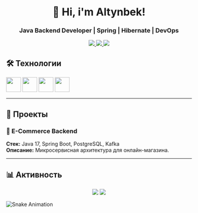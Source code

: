 <div align="center">
  <h1>👋 Hi, i'm Altynbek!</h1>
  <h3> Java Backend Developer | Spring | Hibernate | DevOps</h3>
  <div>
    <a href="https://linkedin.com/in/altynbek-umbetbayev">
      <img src="https://img.shields.io/badge/LinkedIn-0A66C2?style=for-the-badge&logo=linkedin&logoColor=white">
    </a>
    <a href="mailto:erasyl.altinbek@gmail.com">
      <img src="https://img.shields.io/badge/Gmail-EA4335?style=for-the-badge&logo=gmail&logoColor=white">
    </a>
    <a href="https://t.me/Umbetbayev03">
      <img src="https://img.shields.io/badge/Telegram-26A5E4?style=for-the-badge&logo=telegram&logoColor=white">
    </a>
  </div>
</div>

## 🛠 Технологии
<img src="https://cdn.jsdelivr.net/gh/devicons/devicon/icons/java/java-original.svg" width="40" height="40"/> 
<img src="https://cdn.jsdelivr.net/gh/devicons/devicon/icons/spring/spring-original.svg" width="40" height="40"/> 
<img src="https://cdn.jsdelivr.net/gh/devicons/devicon/icons/docker/docker-original.svg" width="40" height="40"/> 
<img src="https://cdn.jsdelivr.net/gh/devicons/devicon/icons/postgresql/postgresql-original.svg" width="40" height="40"/> 

---

## 🚀 Проекты
### 🔧 E-Commerce Backend
**Стек:** Java 17, Spring Boot, PostgreSQL, Kafka  
**Описание:** Микросервисная архитектура для онлайн-магазина.  

---

## 📊 Активность
<div align="center">
  <img src="https://github-readme-stats.vercel.app/api?username=ivan-petrov&show_icons=true&theme=dark" />
  <img src="https://github-readme-stats.vercel.app/api/top-langs/?username=ivan-petrov&layout=compact&theme=dark" />
</div>

![Snake Animation](https://github.com/ivan-petrov/ivan-petrov/blob/output/github-contribution-grid-snake.svg)
